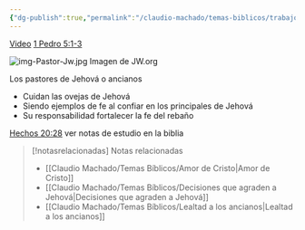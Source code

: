```yaml
---
{"dg-publish":true,"permalink":"/claudio-machado/temas-biblicos/trabajo-de-los-ancianos/","title":"Trabajo de los Ancianos","tags":["Pastor","Ancianos"]}
---
```


[Video](https://www.jw.org/finder?srcid=jwlshare&wtlocale=S&lank=pub-jwbvod25_18_VIDEO) 
[1 Pedro 5:1-3](https://wol.jw.org/es/wol/b/r4/lp-s/nwtsty/60/5#v=60:5:1-60:5:3)

![img-Pastor-Jw.jpg](/img/user/07%20-%20Personal/Im%C3%A1genes/img-Pastor-Jw.jpg)
<span class="pie-foto">Imagen de JW.org</span> 

Los pastores de Jehová o ancianos 
- Cuidan las ovejas de Jehová 
- Siendo ejemplos de fe al confiar en los principales de Jehová 
- Su responsabilidad fortalecer la fe del rebaño 

[Hechos 20:28](https://wol.jw.org/es/wol/b/r4/lp-s/nwtsty/44/20#v=44:20:28) ver notas de estudio en la biblia 

> [!notasrelacionadas] Notas relacionadas
> - [[Claudio Machado/Temas Bíblicos/Amor de Cristo\|Amor de Cristo]]
> - [[Claudio Machado/Temas Bíblicos/Decisiones que agraden a Jehová\|Decisiones que agraden a Jehová]]
> - [[Claudio Machado/Temas Bíblicos/Lealtad a los ancianos\|Lealtad a los ancianos]]

